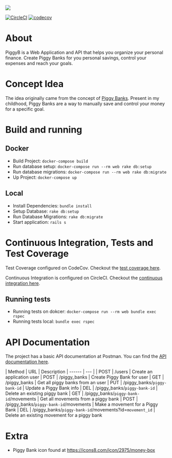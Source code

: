 ![](https://user-images.githubusercontent.com/4305837/39401430-889229ca-4b1b-11e8-8d6a-6ff20438ef8e.png)

[![CircleCI](https://circleci.com/bb/gabrielqueiroz/piggyb.svg?style=svg&circle-token=fcf5b3e2909c0a90ad79a5b6c9cc9ec06e67409d)](https://circleci.com/bb/gabrielqueiroz/piggyb)
[![codecov](https://codecov.io/bb/gabrielqueiroz/piggyb/branch/master/graph/badge.svg?token=r55jC2x5G8)](https://codecov.io/bb/gabrielqueiroz/piggyb)

# About

PiggyB is a Web Application and API that helps you organize your personal finance.
Create Piggy Banks for you personal savings, control your expenses and reach your goals.

# Concept Idea

The idea originally came from the concept of [Piggy Banks](https://en.wikipedia.org/wiki/Piggy_bank).
Present in my childhood, Piggy Banks are a way to manually save and control your money for a specific goal.

# Build and running

## Docker

- Build Project: `docker-compose build`
- Run database setup: `docker-compose run --rm web rake db:setup`
- Run database migrations: `docker-compose run --rm web rake db:migrate`
- Up Project: `docker-compose up`

## Local

- Install Dependencies: `bundle install`
- Setup Database: `rake db:setup`
- Run Database Migrations: `rake db:migrate`
- Start application: `rails s`

# Continuous Integration, Tests and Test Coverage

Test Coverage configured on CodeCov. Checkout the [test coverage here](https://codecov.io/bb/gabrielqueiroz/piggyb).

Continuous Integration is configured on CircleCI. Checkout the [continuous integration here](https://circleci.com/bb/gabrielqueiroz/piggyb).

## Running tests

- Running tests on dokcer: `docker-compose run --rm web bundle exec rspec`
- Running tests local: `bundle exec rspec`

# API Documentation

The project has a basic API documentation at Postman. You can find the [API documentation here](https://documenter.getpostman.com/view/4267992/RW1dFJ63#951e7a4f-f625-4bd7-8b34-5ed2cea98d86).

| Method | URL | Description
| ------ | --- | 
| POST   | /users | Create an application user
| POST   | /piggy_banks | Create Piggy Bank for user
| GET    | /piggy_banks | Get all piggy banks from an user
| PUT    | /piggy_banks/`piggy-bank-id` | Update a Piggy Bank info
| DEL    | /piggy_banks/`piggy-bank-id` | Delete an existing piggy bank
| GET    | /piggy_banks/`piggy-bank-id`/movements | Get all movements from a piggy bank
| POST   | /piggy_banks/`piggy-bank-id`/movements | Make a movement for a Piggy Bank
| DEL    | /piggy_banks/`piggy-bank-id`/movements?id=`movement_id` | Delete an existing movement for a piggy bank

# Extra

- Piggy Bank icon found at https://icons8.com/icon/2975/money-box
